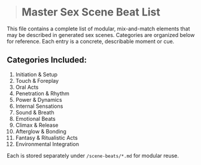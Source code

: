 > # Master Sex Scene Beat List

This file contains a complete list of modular, mix-and-match elements that may be described in generated sex scenes. Categories are organized below for reference. Each entry is a concrete, describable moment or cue.

## Categories Included:
1. Initiation & Setup  
2. Touch & Foreplay  
3. Oral Acts  
4. Penetration & Rhythm  
5. Power & Dynamics  
6. Internal Sensations  
7. Sound & Breath  
8. Emotional Beats  
9. Climax & Release  
10. Afterglow & Bonding  
11. Fantasy & Ritualistic Acts  
12. Environmental Integration

Each is stored separately under `/scene-beats/*.md` for modular reuse.